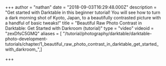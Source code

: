 +++
author = "nathan"
date = "2018-09-03T16:29:48.000Z"
description = "Get started with Darktable in this beginner tutorial! You will see how to turn a dark morning shot of Kyoto, Japan, to a beautifully contrasted picture with a handful of basic tweaks!"
title = "Beautiful Raw Photo Contrast in Darktable: Get Started with Darkroom (tutorial)"
type = "video"
videoid = "zexDfsC5GMQ"
aliases = [ "/tutorial/photography/darktable/darktable-photo-development-tutorials/chapter/1_beautiful_raw_photo_contrast_in_darktable_get_started_with_darkroom_",]

+++